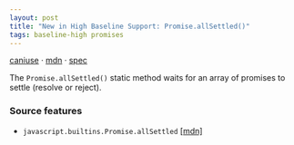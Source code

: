 ```yaml
---
layout: post
title: "New in High Baseline Support: Promise.allSettled()"
tags: baseline-high promises
---
```


[caniuse](https://caniuse.com/?search=promise-allsettled) · [mdn](https://developer.mozilla.org/en-US/search?q=Promise.allSettled()) · [spec](https://tc39.es/ecma262/multipage/control-abstraction-objects.html#sec-promise.allsettled)

The `Promise.allSettled()` static method waits for an array of promises to settle (resolve or reject).

### Source features

- ``javascript.builtins.Promise.allSettled`` [[mdn]](https://developer.mozilla.org/en-US/search?q=javascript.builtins.Promise.allSettled)
